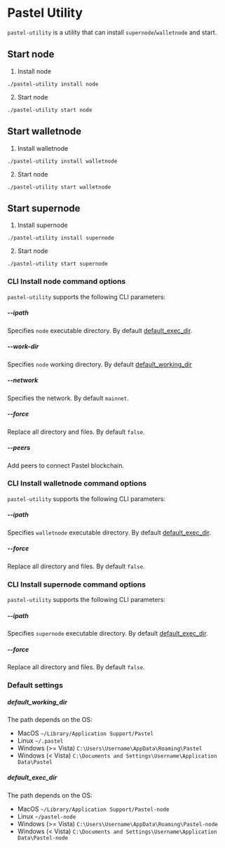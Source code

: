 # Pastel Utility
`pastel-utility` is a utility that can install `supernode`/`walletnode` and start.

## Start node
1. Install node

``` shell
./pastel-utility install node
```

2. Start node

``` shell
./pastel-utility start node
```

## Start walletnode
1. Install walletnode

``` shell
./pastel-utility install walletnode
```

2. Start node

``` shell
./pastel-utility start walletnode
```

## Start supernode
1. Install supernode

``` shell
./pastel-utility install supernode
```

2. Start node

``` shell
./pastel-utility start supernode
```

### CLI Install node command options
`pastel-utility` supports the following CLI parameters:

##### --ipath
Specifies `node` executable directory. By default [default_exec_dir](#default_exec_dir).
##### --work-dir
Specifies `node` working directory. By default [default_working_dir](#default_working_dir)
##### --network
Specifies the network. By default `mainnet`.
##### --force
Replace all directory and files. By default `false`.
##### --peers
Add peers to connect Pastel blockchain.

### CLI Install walletnode command options
`pastel-utility` supports the following CLI parameters:

##### --ipath
Specifies `walletnode` executable directory. By default [default_exec_dir](#default_exec_dir).
##### --force
Replace all directory and files. By default `false`.

### CLI Install supernode command options
`pastel-utility` supports the following CLI parameters:

##### --ipath
Specifies `supernode` executable directory. By default [default_exec_dir](#default_exec_dir).
##### --force
Replace all directory and files. By default `false`.

### Default settings

##### default_working_dir

The path depends on the OS:
* MacOS `~/Library/Application Support/Pastel`
* Linux `~/.pastel`
* Windows (>= Vista) `C:\Users\Username\AppData\Roaming\Pastel`
* Windows (< Vista) `C:\Documents and Settings\Username\Application Data\Pastel`

##### default_exec_dir

The path depends on the OS:
* MacOS `~/Library/Application Support/Pastel-node`
* Linux `~/pastel-node`
* Windows (>= Vista) `C:\Users\Username\AppData\Roaming\Pastel-node`
* Windows (< Vista) `C:\Documents and Settings\Username\Application Data\Pastel-node`
